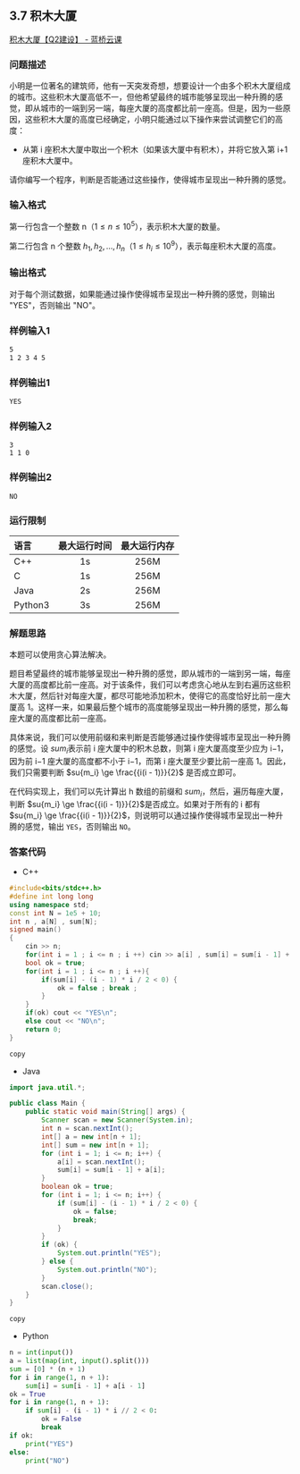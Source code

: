 ## 3.7 积木大厦

[积木大厦【Q2建设】 - 蓝桥云课](https://www.lanqiao.cn/problems/3016/learning/)

### 问题描述

小明是一位著名的建筑师，他有一天突发奇想，想要设计一个由多个积木大厦组成的城市。这些积木大厦高低不一，但他希望最终的城市能够呈现出一种升腾的感觉，即从城市的一端到另一端，每座大厦的高度都比前一座高。但是，因为一些原因，这些积木大厦的高度已经确定，小明只能通过以下操作来尝试调整它们的高度：

* 从第 i 座积木大厦中取出一个积木（如果该大厦中有积木），并将它放入第 i+1 座积木大厦中。

请你编写一个程序，判断是否能通过这些操作，使得城市呈现出一种升腾的感觉。

### 输入格式

第一行包含一个整数 n$（1≤n≤10^5）$，表示积木大厦的数量。

第二行包含 n 个整数 $h_1​,h_2​,…,h_n（1≤h_i​≤10^9）$，表示每座积木大厦的高度。

### 输出格式

对于每个测试数据，如果能通过操作使得城市呈现出一种升腾的感觉，则输出 "YES"，否则输出 "NO"。

### 样例输入1

```txt
5
1 2 3 4 5
```

### 样例输出1

```txt
YES
```

### 样例输入2

```text
3
1 1 0
```

### 样例输出2

```text
NO
```

### 运行限制

| 语言      | 最大运行时间 | 最大运行内存 |
| :------ | :----: | :----: |
| C++     |   1s   |  256M  |
| C       |   1s   |  256M  |
| Java    |   2s   |  256M  |
| Python3 |   3s   |  256M  |

### 解题思路

本题可以使用贪心算法解决。

题目希望最终的城市能够呈现出一种升腾的感觉，即从城市的一端到另一端，每座大厦的高度都比前一座高。对于该条件，我们可以考虑贪心地从左到右遍历这些积木大厦，然后针对每座大厦，都尽可能地添加积木，使得它的高度恰好比前一座大厦高 1。这样一来，如果最后整个城市的高度能够呈现出一种升腾的感觉，那么每座大厦的高度都比前一座高。

具体来说，我们可以使用前缀和来判断是否能够通过操作使得城市呈现出一种升腾的感觉。设 $sum_i​$ 表示前 i 座大厦中的积木总数，则第 i 座大厦高度至少应为 i−1，因为前 i−1 座大厦的高度都不小于 i−1，而第 i 座大厦至少要比前一座高 1。因此，我们只需要判断 $su{m_i} \ge \frac{{i(i - 1)}}{2}$ 是否成立即可。

在代码实现上，我们可以先计算出 h 数组的前缀和 $sum_i​$​，然后，遍历每座大厦，判断 $su{m_i} \ge \frac{{i(i - 1)}}{2}$​ 是否成立。如果对于所有的 i 都有 $su{m_i} \ge \frac{{i(i - 1)}}{2}$​，则说明可以通过操作使得城市呈现出一种升腾的感觉，输出 `YES`，否则输出 `NO`。

### 答案代码

* C++

```cpp
#include<bits/stdc++.h>
#define int long long
using namespace std;
const int N = 1e5 + 10;
int n , a[N] , sum[N];
signed main()
{
    cin >> n;  
    for(int i = 1 ; i <= n ; i ++) cin >> a[i] , sum[i] = sum[i - 1] + a[i];
    bool ok = true;
    for(int i = 1 ; i <= n ; i ++){
        if(sum[i] - (i - 1) * i / 2 < 0) {
            ok = false ; break ;
        }
    }   
    if(ok) cout << "YES\n";  
    else cout << "NO\n";
    return 0;
}

copy
```

* Java

```java
import java.util.*;

public class Main {
    public static void main(String[] args) {
        Scanner scan = new Scanner(System.in);
        int n = scan.nextInt();
        int[] a = new int[n + 1];
        int[] sum = new int[n + 1];
        for (int i = 1; i <= n; i++) {
            a[i] = scan.nextInt();
            sum[i] = sum[i - 1] + a[i];
        }
        boolean ok = true;
        for (int i = 1; i <= n; i++) {
            if (sum[i] - (i - 1) * i / 2 < 0) {
                ok = false;
                break;
            }
        }
        if (ok) {
            System.out.println("YES");
        } else {
            System.out.println("NO");
        }
        scan.close();
    }
}

copy
```

* Python

```python
n = int(input())
a = list(map(int, input().split()))
sum = [0] * (n + 1)
for i in range(1, n + 1):
    sum[i] = sum[i - 1] + a[i - 1]
ok = True
for i in range(1, n + 1):
    if sum[i] - (i - 1) * i // 2 < 0:
        ok = False
        break
if ok:
    print("YES")
else:
    print("NO")
```